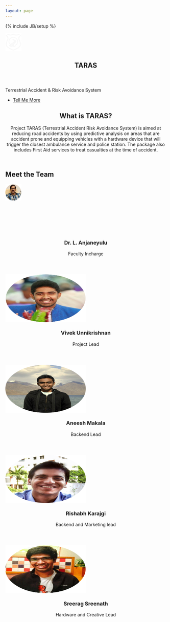 ```yaml
---
layout: page
---
```

{% include JB/setup %}
<div>
        <section id="banner">
                  <div class="inner">
                     <img src="/assets/themes/bootstrap-3/images/taraslogowhite.png" style="width: 10%;max-height: 100%"><br>
                    <header>
                      <h2>TARAS</h2>
                    </header>
                    <p>Terrestrial Accident & Risk Avoidance System</p>
                    <footer>
                      <ul class="buttons vertical">
                        <li><a href="#main" class="button fit scrolly">Tell Me More</a></li>
                      </ul>
                    </footer>
                  </div>
        </section>
        <article id="main">
          <header class="special container">
            <span class="icon fa-ambulance"></span>
            <h2>What is TARAS?</h2>
            <p>Project TARAS (Terrestrial Accident Risk Avoidance System) is aimed at reducing road accidents by using predictive analysis on areas that are accident prone and equipping vehicles with a hardware device that will trigger the closest ambulance service and police station. The package also includes First Aid services to treat casualties at the time of accident.</p>
          </header>
          <!-- One -->
          <!-- Two -->
            <section class="wrapper style1 container special">
            <h2>Meet the Team</h2>
              <div class="row">
                <div class="12u">
                   <section>
                    <div style="height: 150px">
                      <img src="/assets/themes/bootstrap-3/images/anjan.png" style="width: 10%;max-height: 100%" />
                  </div>
                    <header>
                      <h3>Dr. L. Anjaneyulu</h3>
                      <p>Faculty Incharge</p>
                    </header>
                  </section>
                </div>
              </div>  
              <div class="row">
                <div class="3u 12u(narrower)">
                  <section>
                  <div style="height: 150px">
                      <img src="/assets/themes/bootstrap-3/images/vivek.png" style="width: 50%;max-height: 100%" />
                  </div>
                    <header>
                      <h3>Vivek Unnikrishnan</h3>
                      <p>Project Lead</p>
                    </header>
                  </section>
                </div>
                <div class="3u 12u(narrower)">
                  <section>
                    <div style="height: 150px">
                      <img src="/assets/themes/bootstrap-3/images/aneesh.png" style="width: 50%;max-height: 100%" />
                  </div>
                    <header>
                      <h3>Aneesh Makala</h3>
                      <p>Backend Lead</p>
                    </header>
                  </section>
                </div>
                <div class="3u 12u(narrower)">
                  <section>
                    <div style="height: 150px">
                      <img src="/assets/themes/bootstrap-3/images/rishabh.png" style="width:50%;max-height: 100%" />
                  </div>
                    <header>
                      <h3>Rishabh Karajgi</h3>
                      <p>Backend and Marketing lead</p>
                    </header>
                </section>
                </div>
                <div class="3u 12u(narrower)">
                  <section>
                    <div style="height: 150px">
                      <img src="/assets/themes/bootstrap-3/images/sreerag.png" style="width: 50%;max-height: 100%" />
                  </div>
                    <header>
                      <h3>Sreerag Sreenath</h3>
                      <p>Hardware and Creative Lead</p>
                    </header>
                </section>
                </div>
              </div>
            </section>
          <!-- Three -->
        </article>
      <!-- CTA -->
</div>


